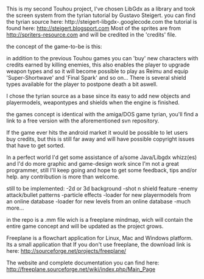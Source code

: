 This is my second Touhou project, I've chosen LibGdx as a  library and took the screen system from the tyrian tutorial by Gustavo Steigert.
you can find the tyrian source here: http://steigert-libgdx-.googlecode.com
the tutorial is found here: http://steigert.blogsport.com
Most of the sprites are from http://spriters-resource.com and will be credited in the 'credits' file.

the concept of the game-to-be is this:

in addition to the previous Touhou games you can 'buy' new characters with credits earned by killing enemies,
this also enables the player to upgrade weapon types and so it will become possible to play as Reimu and
equip 'Super-Shortwave' and 'Final Spark' and so on...
There is several shield types available for the player to postpone death a bit aswell.

I chose the tyrian source as a base since its easy to add new objects and playermodels, weapontypes and shields
when the engine is finished.

the games concept is identical with the amiga/DOS game tyrian, you'll find a link to a free version with the aforementioned
svn repository.

If the game ever hits the android market it would be possible to let users buy credits, but this is still far away
and will have possible copyright issues that have to get sorted.

In a perfect world I'd get some assistance of a/some Java/Libgdx whizz(es) and I'd do more graphic and game-design work
since I'm not a great programmer, still I'll keep going and hope to get some feedback, tips and/or help.
any contribution is more than welcome.

still to be implemented:
-2d or 3d background
-shot n shield feature
-enemy attack/bullet patterns
-particle effects
-loader for new playermodels from an online database
-loader for new levels from an online database
-much more...

in the repo is a .mm file wich is a freeplane mindmap, wich will contain the entire game concept and will be updated as the project grows.

Freeplane is a flowchart application for Linux, Mac and Windows platform.
Its a small application that 
If you don't use freeplane, the download link is here:
http://sourceforge.net/projects/freeplane/

The website and complete documentation you can find here:
http://freeplane.sourceforge.net/wiki/index.php/Main_Page
